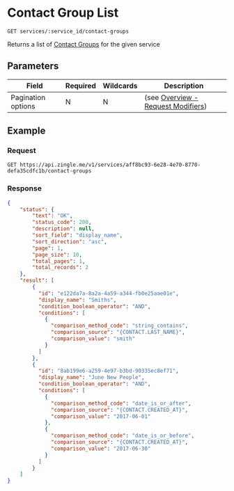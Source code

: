 # Contact Group List

    GET services/:service_id/contact-groups
    
Returns a list of [Contact Groups] for the given service




## Parameters
Field | Required | Wildcards | Description
--- | --- | --- | ---
Pagination options | N | N | (see [Overview - Request Modifiers][])
 

## Example
### Request

    GET https://api.zingle.me/v1/services/aff8bc93-6e28-4e70-8770-defa35cdfc1b/contact-groups

### Response
``` json
{
    "status": {
        "text": "OK",
        "status_code": 200,
        "description": null,
        "sort_field": "display_name",
        "sort_direction": "asc",
        "page": 1,
        "page_size": 10,
        "total_pages": 1,
        "total_records": 2
    },
    "result": [
        {
          "id": "e122da7a-8a2a-4a59-a344-fb0e25aae01e",
          "display_name": "Smiths",
          "condition_boolean_operator": "AND",
          "conditions": [
            {
              "comparison_method_code": "string_contains",
              "comparison_source": "{CONTACT.LAST_NAME}",
              "comparison_value": "smith"
            }
          ]
        },
        {
          "id": "8ab199e6-a259-4e97-b3bd-90335ec8ef71",
          "display_name": "June New People",
          "condition_boolean_operator": "AND",
          "conditions": [
            {
              "comparison_method_code": "date_is_or_after",
              "comparison_source": "{CONTACT.CREATED_AT}",
              "comparison_value": "2017-06-01"
            },
            {
              "comparison_method_code": "date_is_or_before",
              "comparison_source": "{CONTACT.CREATED_AT}",
              "comparison_value": "2017-06-30"
            }            
          ]
        }          
    ]
}
```

[Overview - Request Modifiers]: /README.md#request-modifiers
[Contact Groups]: README.md

